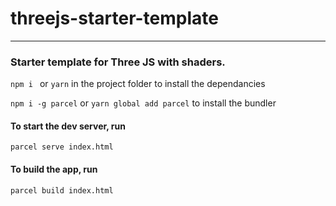 # threejs-starter-template
---
### Starter template for Three JS with shaders.

`npm i ` or `yarn` in the project folder to install the dependancies

`
npm i -g parcel
`
or 
`
yarn global add parcel
`
to install the bundler

#### To start the dev server, run
```
parcel serve index.html 
```


#### To build the app, run
```
parcel build index.html
``` 
